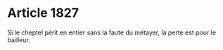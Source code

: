# Article 1827

Si le cheptel périt en entier sans la faute du métayer, la perte est pour le bailleur.

